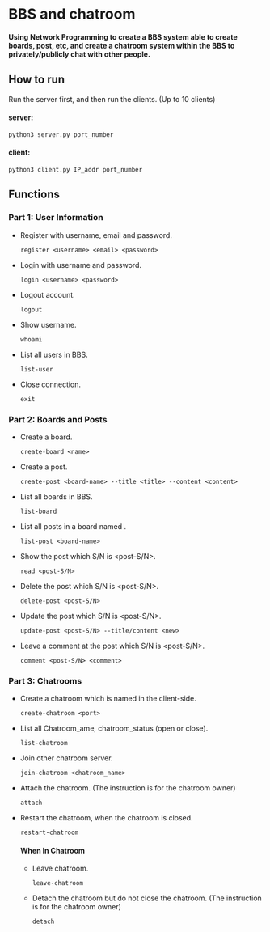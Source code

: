 # BBS and chatroom
#### Using Network Programming to create a BBS system able to create boards, post, etc, and create a chatroom system within the BBS to privately/publicly chat with other people.

## How to run
Run the server first, and then run the clients. (Up to 10 clients)
#### server: 
  
  `python3 server.py port_number`

#### client: 
  
  `python3 client.py IP_addr port_number`

## Functions
### Part 1: User Information
* Register with username, email and password.

   `register <username> <email> <password>`  
* Login with username and password.

   `login <username> <password>`
* Logout account.

   `logout`
* Show username.

   `whoami`
* List all users in BBS.

   `list-user`
* Close connection.

   `exit`
   
### Part 2: Boards and Posts
* Create a board.

   `create-board <name>`
* Create a post.

   `create-post <board-name> --title <title> --content <content>`
* List all boards in BBS.

   `list-board`
* List all posts in a board named <board-name>.

   `list-post <board-name>`
* Show the post which S/N is <post-S/N>.

   `read <post-S/N>`
* Delete the post which S/N is <post-S/N>.

   `delete-post <post-S/N>`
* Update the post which S/N is <post-S/N>.

   `update-post <post-S/N> --title/content <new>`
* Leave a comment <comment> at the post which S/N is <post-S/N>.

   `comment <post-S/N> <comment>`
   
### Part 3: Chatrooms
* Create a chatroom which is named <username> in the client-side.

   `create-chatroom <port>`
* List all Chatroom_ame, chatroom_status (open or close).

   `list-chatroom`
* Join other chatroom server.

   `join-chatroom <chatroom_name>`
* Attach the chatroom. (The instruction is for the chatroom owner)

   `attach`
* Restart the chatroom, when the chatroom is closed.

   `restart-chatroom`
   #### When In Chatroom
   * Leave chatroom.

      `leave-chatroom`
   * Detach the chatroom but do not close the chatroom. (The instruction is for the chatroom owner)

      `detach`
